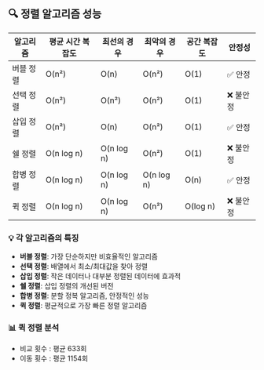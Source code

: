 ## 🔍 정렬 알고리즘 성능

| 알고리즘     | 평균 시간 복잡도 | 최선의 경우 | 최악의 경우 | 공간 복잡도 | 안정성 |
|--------------|------------------|-------------|-------------|-------------|--------|
| 버블 정렬    | O(n²)            | O(n)        | O(n²)       | O(1)        | ✅ 안정   |
| 선택 정렬    | O(n²)            | O(n²)       | O(n²)       | O(1)        | ❌ 불안정 |
| 삽입 정렬    | O(n²)            | O(n)        | O(n²)       | O(1)        | ✅ 안정   |
| 쉘 정렬      | O(n log n)       | O(n log n)  | O(n²)       | O(1)        | ❌ 불안정 |
| 합병 정렬    | O(n log n)       | O(n log n)  | O(n log n)  | O(n)        | ✅ 안정   |
| 퀵 정렬      | O(n log n)       | O(n log n)  | O(n²)       | O(log n)    | ❌ 불안정 |

### 💡 각 알고리즘의 특징

- **버블 정렬**: 가장 단순하지만 비효율적인 알고리즘
- **선택 정렬**: 배열에서 최소/최대값을 찾아 정렬
- **삽입 정렬**: 작은 데이터나 대부분 정렬된 데이터에 효과적
- **쉘 정렬**: 삽입 정렬의 개선된 버전
- **합병 정렬**: 분할 정복 알고리즘, 안정적인 성능
- **퀵 정렬**: 평균적으로 가장 빠른 정렬 알고리즘

### 📊 퀵 정렬 분석

- 비교 횟수 : 평균 633회
- 이동 횟수 : 평균 1154회

  
